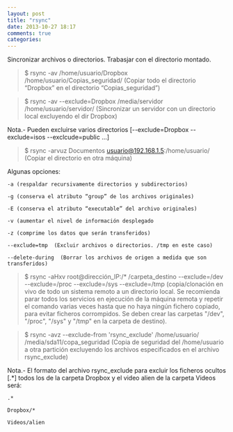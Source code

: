 ```yaml
---
layout: post
title: "rsync"
date: 2013-10-27 18:17
comments: true
categories: 
---
```

Sincronizar archivos o directorios. Trabasjar con el directorio montado.

>$ rsync -av /home/usuario/Dropbox /home/usuario/Copias_seguridad/ (Copiar todo el directorio “Dropbox” en el directorio “Copias_seguridad”)

>$ rsync -av --exclude=Dropbox /media/servidor /home/usuario/servidor/ (Sincronizar un servidor con un directorio local excluyendo el dir Dropbox)

Nota.- Pueden excluirse varios directorios [--exclude=Dropbox --exclude=isos --exclcude=public ...]

>$ rsync -arvuz Documentos usuario@192.168.1.5:/home/usuario/ (Copiar el directorio en otra máquina)

Algunas opciones:

	-a (respaldar recursivamente directorios y subdirectorios) 

	-g (conserva el atributo “group” de los archivos originales) 

	-E (conserva el atributo “executable” del archivo originales) 

	-v (aumentar el nivel de información desplegado 

	-z (comprime los datos que serán transferidos) 

	--exclude=tmp  (Excluir archivos o directorios. /tmp en este caso)

	--delete-during  (Borrar los archivos de origen a medida que son transferidos) 

>$ rsync -aHxv root@dirección_IP:/* /carpeta_destino --exclude=/dev --exclude=/proc --exclude=/sys --exclude=/tmp (copia/clonación en vivo de todo un sistema remoto a un directorio local. Se recomienda parar todos los servicios en ejecución de la máquina remota y repetir el comando varias veces hasta que no haya ningún fichero copiado, para evitar ficheros corrompidos. Se deben crear las carpetas "/dev", "/proc", "/sys" y "/tmp" en la carpeta de destino).

>$ rsync -avz --exclude-from 'rsync_exclude' /home/usuario/ /media/sda11/copa_seguridad (Copia de seguridad del /home/usuario a otra partición excluyendo los archivos especificados en el archivo rsync_exclude)

Nota.- El formato del archivo rsync_exclude para excluir los ficheros ocultos [.*] todos los de la carpeta Dropbox y el video alien de la carpeta Videos será:

	.*

	Dropbox/*

	Videos/alien

